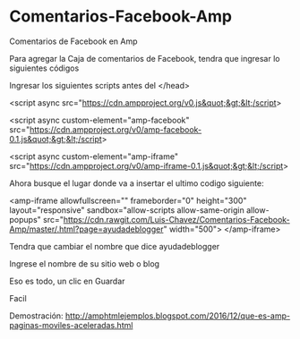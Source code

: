 # Comentarios-Facebook-Amp
Comentarios de Facebook en Amp

Para agregar la Caja de comentarios de Facebook, tendra que ingresar lo siguientes códigos

Ingresar los siguientes scripts antes del &lt;/head&gt;

&lt;script async src=&quot;https://cdn.ampproject.org/v0.js&quot;&gt;&lt;/script&gt;

&lt;script async custom-element=&quot;amp-facebook&quot; src=&quot;https://cdn.ampproject.org/v0/amp-facebook-0.1.js&quot;&gt;&lt;/script&gt;


&lt;script async custom-element=&quot;amp-iframe&quot; src=&quot;https://cdn.ampproject.org/v0/amp-iframe-0.1.js&quot;&gt;&lt;/script&gt;


Ahora busque el lugar donde va a insertar el ultimo codigo siguiente:

&lt;amp-iframe allowfullscreen=&quot;&quot; frameborder=&quot;0&quot; height=&quot;300&quot; layout=&quot;responsive&quot; sandbox=&quot;allow-scripts allow-same-origin allow-popups&quot; src=&quot;https://cdn.rawgit.com/Luis-Chavez/Comentarios-Facebook-Amp/master/.html?page=ayudadeblogger&quot; width=&quot;500&quot;&gt;
  &lt;/amp-iframe&gt;

  
Tendra que cambiar el nombre que dice ayudadeblogger

Ingrese el nombre de su sitio web o blog

Eso es todo, un clic en Guardar

Facil

Demostración: http://amphtmlejemplos.blogspot.com/2016/12/que-es-amp-paginas-moviles-aceleradas.html


  
  
